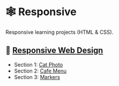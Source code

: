 # 🕸 Responsive

Responsive learning projects (HTML & CSS).

## 🗿 [Responsive Web Design](https://www.freecodecamp.org/learn/2022/responsive-web-design)

- Section 1: [Cat Photo](https://github.com/skuzow/learn/tree/master/front/responsive/00-cat-photo)
- Section 2: [Cafe Menu](https://github.com/skuzow/learn/tree/master/front/responsive/01-cafe-menu)
- Section 3: [Markers](https://github.com/skuzow/learn/tree/master/front/responsive/02-markers)
